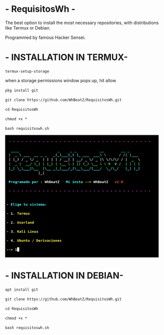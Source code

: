 # - RequisitosWh -

The best option to install the most necessary repositories, with distributions like Termux or Debian.

Programmed by famous Hacker Sensei.

# - INSTALLATION IN TERMUX-

`termux-setup-storage`

when a storage permissions window pops up, hit allow

`pkg install git`

`git clone https://github.com/WhBeatZ/RequisitosWh.git`

`cd RequisitosWh`

`chmod +x *`

`bash requisitoswh.sh`

<img src= https://github.com/WhBeatZ/RequisitosWh/blob/main/files/image1.png width="500"/>

# - INSTALLATION IN DEBIAN-

`apt install git`

`git clone https://github.com/WhBeatZ/RequisitosWh.git`

`cd RequisitosWh`

`chmod +x *`

`bash requisitoswh.sh`
